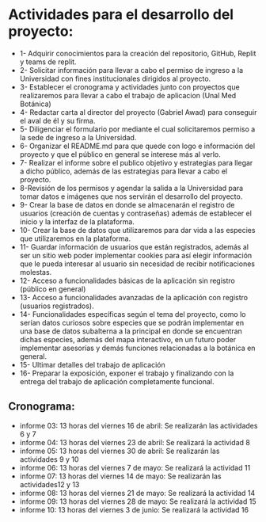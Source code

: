 # Actividades para el desarrollo del proyecto:
* 1- Adquirir conocimientos para la creación del repositorio, GitHub, Replit y teams de replit.
* 2- Solicitar información para llevar a cabo el permiso de ingreso a la Universidad con fines institucionales dirigidos al proyecto.
* 3- Establecer el cronograma y actividades junto con proyectos que realizaremos para llevar a cabo el trabajo de aplicacion (Unal Med Botánica)
* 4- Redactar carta al director del proyecto (Gabriel Awad) para conseguir el aval de él y su firma.
* 5- Diligenciar el formulario por mediante el cual solicitaremos permiso a la sede de ingreso a la Universidad.
* 6- Organizar el README.md para que quede con logo e información del proyecto y que el público en general se interese más al verlo.
* 7- Realizar el informe sobre el publico objetivo y estrategias para llegar a dicho público, además de las estrategias para llevar a cabo el proyecto.
* 8-Revisión de los permisos y agendar la salida a la Universidad para tomar datos e imágenes que nos servirán el desarrollo del proyecto.
* 9- Crear la base de datos en donde se almacenarán el registro de usuarios (creación de cuentas y contraseñas) además de establecer el inicio y la interfaz de la plataforma.
* 10- Crear la base de datos que utilizaremos para dar vida a las especies que utilizaremos en la plataforma.
* 11- Guardar información de usuarios que están registrados, además al ser un sitio web poder implementar cookies para así elegir información que le pueda interesar al usuario sin necesidad de recibir notificaciones molestas.
* 12- Acceso a funcionalidades básicas de la aplicación sin registro (público en general)
* 13- Acceso a funcionalidades avanzadas de la aplicación con registro (usuarios registrados).
* 14- Funcionalidades específicas según el tema del proyecto, como lo serían datos curiosos sobre especies que se podrán implementar en una base de datos subalterna a la principal en donde se encuentran dichas especies, además del mapa interactivo, en un futuro poder implementar asesorías y demás funciones relacionadas a la botánica en general.
* 15- Ultimar detalles del trabajo de aplicación 
* 16- Preparar la exposición, exponer el trabajo y finalizando con la entrega del trabajo de aplicación completamente funcional.

## Cronograma:
* informe 03: 13 horas del viernes 16 de abril: Se realizarán las actividades 6 y 7
* informe 04: 13 horas del viernes 23 de abril: Se realizará la actividad 8
* informe 05: 13 horas del viernes 30 de abril: Se realizarán las actividades 9 y 10
* informe 06: 13 horas del viernes 7 de mayo: Se realizará la actividad 11 
* informe 07: 13 horas del viernes 14 de mayo: Se realizarán las actividades12 y 13
* informe 08: 13 horas del viernes 21 de mayo: Se realizará la actividad 14
* informe 09: 13 horas del viernes 28 de mayo: Se realizará la actividad 15
* informe 10: 13 horas del viernes 3 de junio: Se realizará la actividad 16
